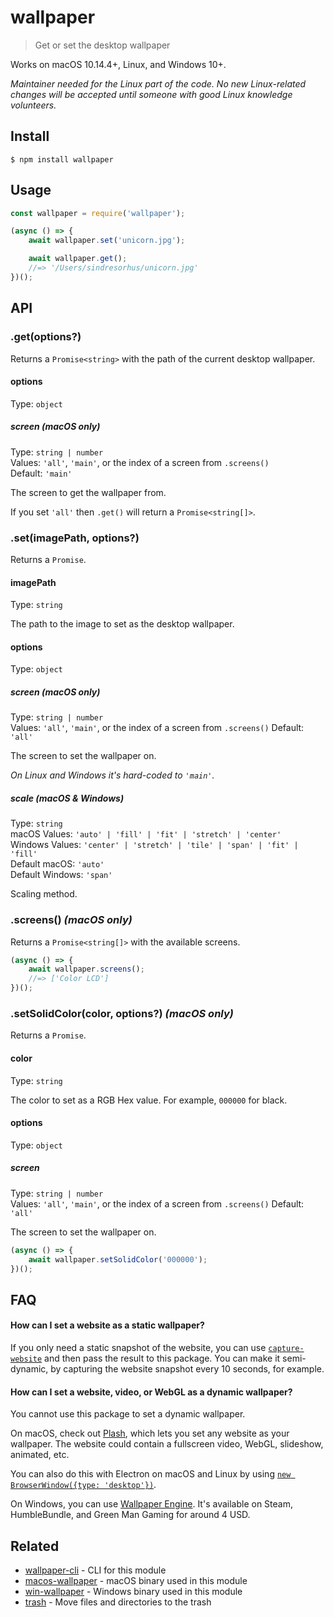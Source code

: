 # wallpaper

> Get or set the desktop wallpaper

Works on macOS 10.14.4+, Linux, and Windows 10+.

*Maintainer needed for the Linux part of the code. No new Linux-related changes will be accepted until someone with good Linux knowledge volunteers.*

## Install

```
$ npm install wallpaper
```

## Usage

```js
const wallpaper = require('wallpaper');

(async () => {
	await wallpaper.set('unicorn.jpg');

	await wallpaper.get();
	//=> '/Users/sindresorhus/unicorn.jpg'
})();
```

## API

### .get(options?)

Returns a `Promise<string>` with the path of the current desktop wallpaper.

#### options

Type: `object`

##### screen *(macOS only)*

Type: `string | number`\
Values: `'all'`, `'main'`, or the index of a screen from `.screens()`\
Default: `'main'`

The screen to get the wallpaper from.

If you set `'all'` then `.get()` will return a `Promise<string[]>`.

### .set(imagePath, options?)

Returns a `Promise`.

#### imagePath

Type: `string`

The path to the image to set as the desktop wallpaper.

#### options

Type: `object`

##### screen *(macOS only)*

Type: `string | number`\
Values: `'all'`, `'main'`, or the index of a screen from `.screens()`
Default: `'all'`

The screen to set the wallpaper on.

*On Linux and Windows it's hard-coded to `'main'`.*

##### scale *(macOS & Windows)*

Type: `string`\
macOS Values: `'auto' | 'fill' | 'fit' | 'stretch' | 'center'`\
Windows Values: `'center' | 'stretch' | 'tile' | 'span' | 'fit' | 'fill'`\
Default macOS: `'auto'`\
Default Windows: `'span'`

Scaling method.

### .screens() *(macOS only)*

Returns a `Promise<string[]>` with the available screens.

```js
(async () => {
	await wallpaper.screens();
	//=> ['Color LCD']
})();
```

### .setSolidColor(color, options?) *(macOS only)*

Returns a `Promise`.

#### color

Type: `string`

The color to set as a RGB Hex value. For example, `000000` for black.

#### options

Type: `object`

##### screen

Type: `string | number`\
Values: `'all'`, `'main'`, or the index of a screen from `.screens()`
Default: `'all'`

The screen to set the wallpaper on.

```js
(async () => {
	await wallpaper.setSolidColor('000000');
})();
```

## FAQ

#### How can I set a website as a static wallpaper?

If you only need a static snapshot of the website, you can use [`capture-website`](https://github.com/sindresorhus/capture-website) and then pass the result to this package. You can make it semi-dynamic, by capturing the website snapshot every 10 seconds, for example.

#### How can I set a website, video, or WebGL as a dynamic wallpaper?

You cannot use this package to set a dynamic wallpaper.

On macOS, check out [Plash](https://github.com/sindresorhus/Plash), which lets you set any website as your wallpaper. The website could contain a fullscreen video, WebGL, slideshow, animated, etc.

You can also do this with Electron on macOS and Linux by using [`new BrowserWindow({type: 'desktop'})`](https://www.electronjs.org/docs/latest/api/browser-window#new-browserwindowoptions).

On Windows, you can use [Wallpaper Engine](https://wallpaperengine.io). It's available on Steam, HumbleBundle, and Green Man Gaming for around 4 USD.

## Related

- [wallpaper-cli](https://github.com/sindresorhus/wallpaper-cli) - CLI for this module
- [macos-wallpaper](https://github.com/sindresorhus/macos-wallpaper) - macOS binary used in this module
- [win-wallpaper](https://github.com/sindresorhus/win-wallpaper) - Windows binary used in this module
- [trash](https://github.com/sindresorhus/trash) - Move files and directories to the trash
